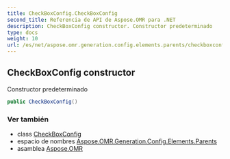 ```yaml
---
title: CheckBoxConfig.CheckBoxConfig
second_title: Referencia de API de Aspose.OMR para .NET
description: CheckBoxConfig constructor. Constructor predeterminado
type: docs
weight: 10
url: /es/net/aspose.omr.generation.config.elements.parents/checkboxconfig/checkboxconfig/
---
```

## CheckBoxConfig constructor

Constructor predeterminado

```csharp
public CheckBoxConfig()
```

### Ver también

* class [CheckBoxConfig](../)
* espacio de nombres [Aspose.OMR.Generation.Config.Elements.Parents](../../checkboxconfig/)
* asamblea [Aspose.OMR](../../../)


